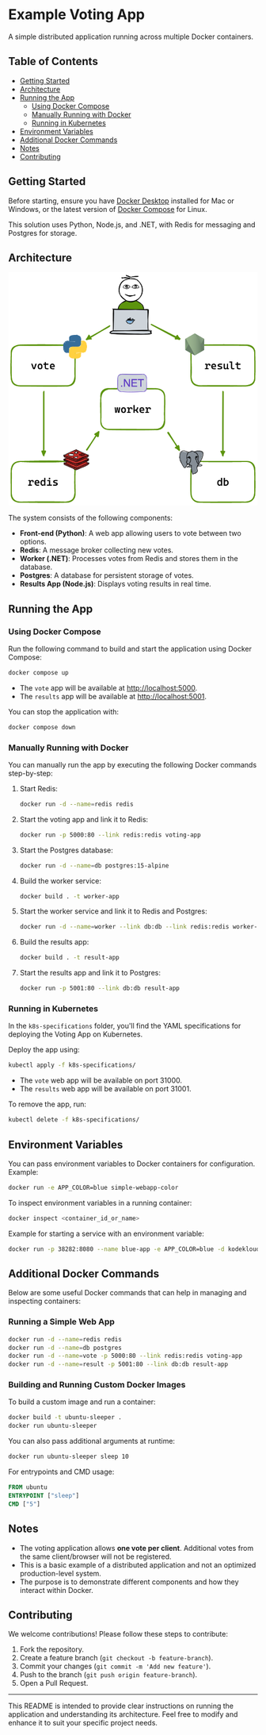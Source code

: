 
# Example Voting App

A simple distributed application running across multiple Docker containers.

## Table of Contents

- [Getting Started](#getting-started)
- [Architecture](#architecture)
- [Running the App](#running-the-app)
  - [Using Docker Compose](#using-docker-compose)
  - [Manually Running with Docker](#manually-running-with-docker)
  - [Running in Kubernetes](#running-in-kubernetes)
- [Environment Variables](#environment-variables)
- [Additional Docker Commands](#additional-docker-commands)
- [Notes](#notes)
- [Contributing](#contributing)

## Getting Started

Before starting, ensure you have [Docker Desktop](https://www.docker.com/products/docker-desktop) installed for Mac or Windows, or the latest version of [Docker Compose](https://docs.docker.com/compose/install/) for Linux.

This solution uses Python, Node.js, and .NET, with Redis for messaging and Postgres for storage.

## Architecture

![Architecture diagram](architecture.excalidraw.png)

The system consists of the following components:

- **Front-end (Python)**: A web app allowing users to vote between two options.
- **Redis**: A message broker collecting new votes.
- **Worker (.NET)**: Processes votes from Redis and stores them in the database.
- **Postgres**: A database for persistent storage of votes.
- **Results App (Node.js)**: Displays voting results in real time.

## Running the App

### Using Docker Compose

Run the following command to build and start the application using Docker Compose:

```bash
docker compose up
```

- The `vote` app will be available at [http://localhost:5000](http://localhost:5000).
- The `results` app will be available at [http://localhost:5001](http://localhost:5001).

You can stop the application with:

```bash
docker compose down
```

### Manually Running with Docker

You can manually run the app by executing the following Docker commands step-by-step:

1. Start Redis:

    ```bash
    docker run -d --name=redis redis
    ```

2. Start the voting app and link it to Redis:

    ```bash
    docker run -p 5000:80 --link redis:redis voting-app
    ```

3. Start the Postgres database:

    ```bash
    docker run -d --name=db postgres:15-alpine
    ```

4. Build the worker service:

    ```bash
    docker build . -t worker-app
    ```

5. Start the worker service and link it to Redis and Postgres:

    ```bash
    docker run -d --name=worker --link db:db --link redis:redis worker-app
    ```

6. Build the results app:

    ```bash
    docker build . -t result-app
    ```

7. Start the results app and link it to Postgres:

    ```bash
    docker run -p 5001:80 --link db:db result-app
    ```

### Running in Kubernetes

In the `k8s-specifications` folder, you'll find the YAML specifications for deploying the Voting App on Kubernetes.

Deploy the app using:

```bash
kubectl apply -f k8s-specifications/
```

- The `vote` web app will be available on port 31000.
- The `results` web app will be available on port 31001.

To remove the app, run:

```bash
kubectl delete -f k8s-specifications/
```

## Environment Variables

You can pass environment variables to Docker containers for configuration. Example:

```bash
docker run -e APP_COLOR=blue simple-webapp-color
```

To inspect environment variables in a running container:

```bash
docker inspect <container_id_or_name>
```

Example for starting a service with an environment variable:

```bash
docker run -p 38282:8080 --name blue-app -e APP_COLOR=blue -d kodekloud/simple-webapp
```

## Additional Docker Commands

Below are some useful Docker commands that can help in managing and inspecting containers:

### Running a Simple Web App

```bash
docker run -d --name=redis redis
docker run -d --name=db postgres
docker run -d --name=vote -p 5000:80 --link redis:redis voting-app
docker run -d --name=result -p 5001:80 --link db:db result-app
```

### Building and Running Custom Docker Images

To build a custom image and run a container:

```bash
docker build -t ubuntu-sleeper .
docker run ubuntu-sleeper
```

You can also pass additional arguments at runtime:

```bash
docker run ubuntu-sleeper sleep 10
```

For entrypoints and CMD usage:

```Dockerfile
FROM ubuntu
ENTRYPOINT ["sleep"]
CMD ["5"]
```

## Notes

- The voting application allows **one vote per client**. Additional votes from the same client/browser will not be registered.
- This is a basic example of a distributed application and not an optimized production-level system.
- The purpose is to demonstrate different components and how they interact within Docker.

## Contributing

We welcome contributions! Please follow these steps to contribute:

1. Fork the repository.
2. Create a feature branch (`git checkout -b feature-branch`).
3. Commit your changes (`git commit -m 'Add new feature'`).
4. Push to the branch (`git push origin feature-branch`).
5. Open a Pull Request.

---

This README is intended to provide clear instructions on running the application and understanding its architecture. Feel free to modify and enhance it to suit your specific project needs.
